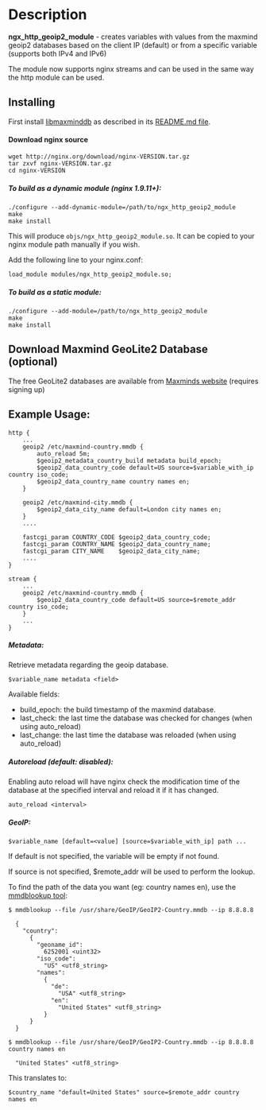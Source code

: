 Description
===========

**ngx_http_geoip2_module** - creates variables with values from the maxmind geoip2 databases based on the client IP (default) or from a specific variable (supports both IPv4 and IPv6)

The module now supports nginx streams and can be used in the same way the http module can be used.

## Installing
First install [libmaxminddb](https://github.com/maxmind/libmaxminddb) as described in its [README.md
file](https://github.com/maxmind/libmaxminddb/blob/master/README.md#installing-from-a-tarball).

#### Download nginx source
```
wget http://nginx.org/download/nginx-VERSION.tar.gz
tar zxvf nginx-VERSION.tar.gz
cd nginx-VERSION
```

##### To build as a dynamic module (nginx 1.9.11+):
```
./configure --add-dynamic-module=/path/to/ngx_http_geoip2_module
make
make install
```

This will produce ```objs/ngx_http_geoip2_module.so```. It can be copied to your nginx module path manually if you wish.

Add the following line to your nginx.conf:
```
load_module modules/ngx_http_geoip2_module.so;
```

##### To build as a static module:
```
./configure --add-module=/path/to/ngx_http_geoip2_module
make
make install
```

## Download Maxmind GeoLite2 Database (optional)
The free GeoLite2 databases are available from [Maxminds website](http://dev.maxmind.com/geoip/geoip2/geolite2/) (requires signing up)

## Example Usage:
```
http {
    ...
    geoip2 /etc/maxmind-country.mmdb {
        auto_reload 5m;
        $geoip2_metadata_country_build metadata build_epoch;
        $geoip2_data_country_code default=US source=$variable_with_ip country iso_code;
        $geoip2_data_country_name country names en;
    }

    geoip2 /etc/maxmind-city.mmdb {
        $geoip2_data_city_name default=London city names en;
    }
    ....

    fastcgi_param COUNTRY_CODE $geoip2_data_country_code;
    fastcgi_param COUNTRY_NAME $geoip2_data_country_name;
    fastcgi_param CITY_NAME    $geoip2_data_city_name;
    ....
}

stream {
    ...
    geoip2 /etc/maxmind-country.mmdb {
        $geoip2_data_country_code default=US source=$remote_addr country iso_code;
    }
    ...
}
```

##### Metadata:
Retrieve metadata regarding the geoip database.
```
$variable_name metadata <field>
```
Available fields:
  - build_epoch: the build timestamp of the maxmind database.
  - last_check: the last time the database was checked for changes (when using auto_reload)
  - last_change: the last time the database was reloaded (when using auto_reload)

##### Autoreload (default: disabled):
Enabling auto reload will have nginx check the modification time of the database at the specified
interval and reload it if it has changed.
```
auto_reload <interval>
```

##### GeoIP:
```
$variable_name [default=<value] [source=$variable_with_ip] path ...
```
If default is not specified, the variable will be empty if not found.

If source is not specified, $remote_addr will be used to perform the lookup.

To find the path of the data you want (eg: country names en), use the [mmdblookup tool](https://maxmind.github.io/libmaxminddb/mmdblookup.html):

```
$ mmdblookup --file /usr/share/GeoIP/GeoIP2-Country.mmdb --ip 8.8.8.8

  {
    "country":
      {
        "geoname_id":
          6252001 <uint32>
        "iso_code":
          "US" <utf8_string>
        "names":
          {
            "de":
              "USA" <utf8_string>
            "en":
              "United States" <utf8_string>
          }
      }
  }

$ mmdblookup --file /usr/share/GeoIP/GeoIP2-Country.mmdb --ip 8.8.8.8 country names en

  "United States" <utf8_string>
```

This translates to:

```
$country_name "default=United States" source=$remote_addr country names en
```
